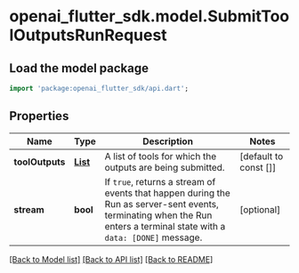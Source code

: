 # openai_flutter_sdk.model.SubmitToolOutputsRunRequest

## Load the model package
```dart
import 'package:openai_flutter_sdk/api.dart';
```

## Properties
Name | Type | Description | Notes
------------ | ------------- | ------------- | -------------
**toolOutputs** | [**List<SubmitToolOutputsRunRequestToolOutputsInner>**](SubmitToolOutputsRunRequestToolOutputsInner.md) | A list of tools for which the outputs are being submitted. | [default to const []]
**stream** | **bool** | If `true`, returns a stream of events that happen during the Run as server-sent events, terminating when the Run enters a terminal state with a `data: [DONE]` message.  | [optional] 

[[Back to Model list]](../README.md#documentation-for-models) [[Back to API list]](../README.md#documentation-for-api-endpoints) [[Back to README]](../README.md)


